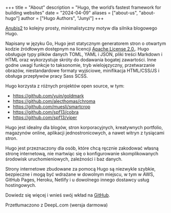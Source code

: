 +++
title = "About"
description = "Hugo, the world’s fastest framework for building websites"
date = "2024-04-09"
aliases = ["about-us", "about-hugo"]
author = ["Hugo Authors", "Junyi"]
+++

[Anubis2](https://github.com/Junyi-99/hugo-theme-anubis2) to kolejny prosty, minimalistyczny motyw dla silnika blogowego Hugo.

Napisany w języku Go, Hugo jest statycznym generatorem stron o otwartym kodzie źródłowym dostępnym na licencji [Apache License 2.0.](https://github.com/gohugoio/hugo/blob/master/LICENSE). Hugo obsługuje typy plików danych TOML, YAML i JSON, pliki treści Markdown i HTML oraz wykorzystuje skróty do dodawania bogatej zawartości. Inne godne uwagi funkcje to taksonomie, tryb wielojęzyczny, przetwarzanie obrazów, niestandardowe formaty wyjściowe, minifikacja HTML/CSS/JS i obsługa przepływów pracy Sass SCSS.

Hugo korzysta z różnych projektów open source, w tym:

* <https://github.com/yuin/goldmark>
* <https://github.com/alecthomas/chroma>
* <https://github.com/muesli/smartcrop>
* <https://github.com/spf13/cobra>
* <https://github.com/spf13/viper>

Hugo jest idealny dla blogów, stron korporacyjnych, kreatywnych portfolio, magazynów online, aplikacji jednostronicowych, a nawet witryn z tysiącami stron.

Hugo jest przeznaczony dla osób, które chcą ręcznie zakodować własną stronę internetową, nie martwiąc się o konfigurowanie skomplikowanych środowisk uruchomieniowych, zależności i baz danych.

Strony internetowe zbudowane za pomocą Hugo są niezwykle szybkie, bezpieczne i mogą być wdrażane w dowolnym miejscu, w tym w AWS, GitHub Pages, Heroku, Netlify i u dowolnego innego dostawcy usług hostingowych.

Dowiedz się więcej i wnieś swój wkład na [GitHub](https://github.com/gohugoio).

Przetłumaczono z DeepL.com (wersja darmowa)

